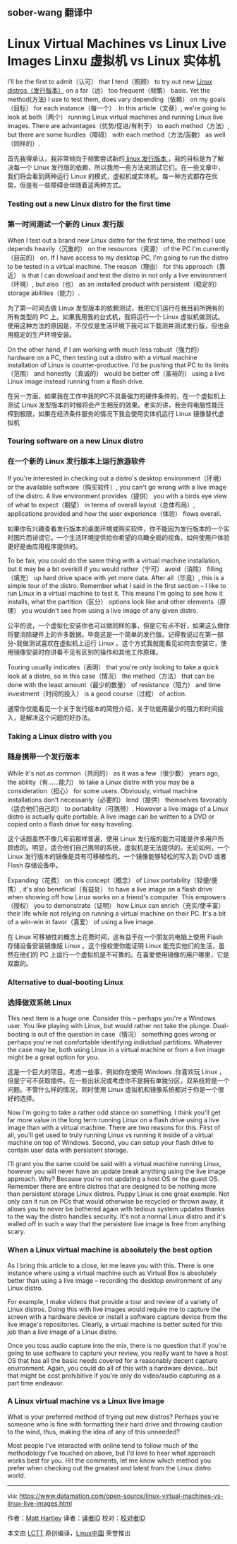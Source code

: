 ## sober-wang 翻译中

Linux Virtual Machines vs Linux Live Images
Linxu 虚拟机 vs Linux 实体机
======
I'll be the first to admit（认可） that I tend（照顾） to try out new [Linux distros（发行版本）][1] on a far（远） too frequent（频繁） basis. Yet the method(方法) I use to test them, does vary depending（依赖） on my goals（目标） for each instance（每一个）. In this article（文章）, we're going to look at both（两个） running Linux virtual machines and running Linux live images. There are advantages（优势/促进/有利于） to each method（方法）, but there are some hurdles（障碍） with each method（方法/函数） as well（同样的）.

首先我得承认，我非常倾向于频繁尝试新的[ linux 发行版本 ][1]，我的目标是为了解决每一个 Linux 发行版的依赖，所以我用一些方法来测试它们。在一些文章中，我们将会看到两种运行 Linux 的模式，虚拟机或实体机。每一种方式都存在优势，但是有一些障碍会伴随着这两种方式。

### Testing out a new Linux distro for the first time
### 第一时间测试一个新的 Linux 发行版

When I test out a brand new Linux distro for the first time, the method I use depends heavily（沉重的） on the resources（资源） of the PC I'm currently（目前的） on. If I have access to my desktop PC, I'm going to run the distro to be tested in a virtual machine. The reason（理由） for this approach（靠近） is that I can download and test the distro in not only a live environment（环境）, but also（也） as an installed product with persistent（稳定的） storage abilities（能力）.

为了第一时间去做 Linux 发型版本的依赖测试，我把它们运行在我目前所拥有的所有类型的 PC 上。如果我用我的台式机，我将运行一个 Linux 虚拟机做测试。使用这种方法的原因是，不仅仅是生活环境下我可以下载测并测试发行版，但也会用稳定的生产环境安装。

On the other hand, if I am working with much less robust（强力的） hardware on a PC, then testing out a distro with a virtual machine installation of Linux is counter-productive. I'd be pushing that PC to its limits（范围） and honestly（真诚的） would be better off（富裕的） using a live Linux image instead running from a flash drive.

在另一方面，如果我在工作中我的PC不具备强力的硬件条件的，在一个虚拟机上测试 Linux 发型版本的时候将会产生相反的效果。老实的讲，我会将电脑性能压榨到极限，如果在经济条件服务的情况下我会使用实体机运行 Linux 镜像替代虚拟机

### Touring software on a new Linux distro
### 在一个新的 Linux 发行版本上运行旅游软件

If you're interested in checking out a distro's desktop environment（环境） or the available software（购买软件）, you can't go wrong with a live image of the distro. A live environment provides（提供） you with a birds eye view of what to expect（期望） in terms of overall layout（总体布局）, applications provided and how the user experience（体验） flows overall.

如果你有兴趣查看发行版本的桌面环境或购买软件，你不能因为发行版本的一个实时图片而诽谤它。一个生活环境提供给你希望的鸟瞰全局的视角，如何使用户体验更好是由应用程序提供的。

To be fair, you could do the same thing with a virtual machine installation, but it may be a bit overkill if you would rather（宁可） avoid（消除） filling（填充） up hard drive space with yet more data. After all（毕竟）, this is a simple tour of the distro. Remember what I said in the first section – I like to run Linux in a virtual machine to test it. This means I'm going to see how it installs, what the partition（区分） options look like and other elements（原理） you wouldn't see from using a live image of any given distro.

公平的说，一个虚拟化安装你也可以做同样的事，但是它有点不好，如果这么做你将要消除硬件上的许多数据。毕竟这是一个简单的发行版。记得我说过在第一部分-我做测试喜欢在虚拟机上运行 Linux 。这个方式我就能看见如何去安装它，使用镜像安装时你讲看不见有区别的操作和其他工作原理。

Touring usually indicates（表明） that you're only looking to take a quick look at a distro, so in this case（情况） the method（方法） that can be done with the least amount（最少的数量） of resistance（阻力） and time investment（时间的投入） is a good course（过程） of action.

通常你仅能看见一个关于发行版本的简短介绍，关于功能用最少的阻力和时间投入，是解决这个问题的好办法。

### Taking a Linux distro with you
### 随身携带一个发行版本

While it's not as common（共同的） as it was a few（很少数） years ago, the ability（有……能力） to take a Linux distro with you may be a consideration（担心） for some users. Obviously, virtual machine installations don't necessarily（必要的） lend（提供） themselves favorably（适合他们自己的） to portability（可携带）. However a live image of a Linux distro is actually quite portable. A live image can be written to a DVD or copied onto a flash drive for easy traveling.

这个话题虽然不像几年前那样普遍，使用 Linux 发行版的能力可能是许多用户所顾虑的。明显，适合他们自己携带的系统，虚拟机是无法提供的。无论如何，一个 Linux 发行版本的镜像是具有可移植性的。一个镜像能够轻松的写入到 DVD 或者 Flash 存储设备中。

Expanding（花费） on this concept（概念） of Linux portability（轻便/便携）, it's also beneficial（有益处） to have a live image on a flash drive when showing off how Linux works on a friend's computer. This empowers（授权） you to demonstrate（证明） how Linux can enrich（充实/使丰富） their life while not relying on running a virtual machine on their PC. It's a bit of a win-win in favor（喜爱） of using a live image.

在 Linux 可移植性的概念上花费时间，这有益于在一个朋友的电脑上使用 Flash 存储设备安装镜像版 Linux 。这个授权使你能证明 Linux 能充实他们的生活，虽然在他们的 PC 上运行一个虚拟机是不可靠的。在喜爱使用镜像的用户哪里，它是双赢的。

### Alternative to dual-booting Linux
### 选择做双系统 Linux

This next item is a huge one. Consider this – perhaps you're a Windows user. You like playing with Linux, but would rather not take the plunge. Dual-booting is out of the question in case（情况） something goes wrong or perhaps you're not comfortable identifying individual partitions. Whatever the case may be, both using Linux in a virtual machine or from a live image might be a great option for you.

这是一个巨大的项目。考虑一些事，例如你在使用 Windows .你喜欢玩 Linux ，但是宁可不获取插件。在一些出状况或考虑你不是拥有单独分区，双系统将是一个问题。不管什么样的情况，同时使用 Linux 虚拟机和镜像系统都对于你是一个很好的选择。

Now I'm going to take a rather odd stance on something. I think you'll get far more value in the long term running Linux on a flash drive using a live image than with a virtual machine. There are two reasons for this. First of all, you'll get used to truly running Linux vs running it inside of a virtual machine on top of Windows. Second, you can setup your flash drive to contain user data with persistent storage.

I'll grant you the same could be said with a virtual machine running Linux, however you will never have an update break anything using the live image approach. Why? Because you're not updating a host OS or the guest OS. Remember there are entire distros that are designed to be nothing more than persistent storage Linux distros. Puppy Linux is one great example. Not only can it run on PCs that would otherwise be recycled or thrown away, it allows you to never be bothered again with tedious system updates thanks to the way the distro handles security. It's not a normal Linux distro and it's walled off in such a way that the persistent live image is free from anything scary.

### When a Linux virtual machine is absolutely the best option

As I bring this article to a close, let me leave you with this. There is one instance where using a virtual machine such as Virtual Box is absolutely better than using a live image – recording the desktop environment of any Linux distro.

For example, I make videos that provide a tour and review of a variety of Linux distros. Doing this with live images would require me to capture the screen with a hardware device or install a software capture device from the live image's repositories. Clearly, a virtual machine is better suited for this job than a live image of a Linux distro.

Once you toss audio capture into the mix, there is no question that if you're going to use software to capture your review, you really want to have a host OS that has all the basic needs covered for a reasonably decent capture environment. Again, you could do all of this with a hardware device...but that might be cost prohibitive if you're only do video/audio capturing as a part time endeavor.

### A Linux virtual machine vs a Linux live image

What is your preferred method of trying out new distros? Perhaps you're someone who is fine with formatting their hard drive and throwing caution to the wind, thus, making the idea of any of this unneeded?

Most people I've interacted with online tend to follow much of the methodology I've touched on above, but I'd love to hear what approach works best for you. Hit the comments, let me know which method you prefer when checking out the greatest and latest from the Linux distro world.

--------------------------------------------------------------------------------

via: https://www.datamation.com/open-source/linux-virtual-machines-vs-linux-live-images.html

作者：[Matt Hartley][a]
译者：[译者ID](https://github.com/译者ID)
校对：[校对者ID](https://github.com/校对者ID)

本文由 [LCTT](https://github.com/LCTT/TranslateProject) 原创编译，[Linux中国](https://linux.cn/) 荣誉推出

[a]:https://www.datamation.com/author/Matt-Hartley-3080.html
[1]:https://www.datamation.com/open-source/best-linux-distro.html
